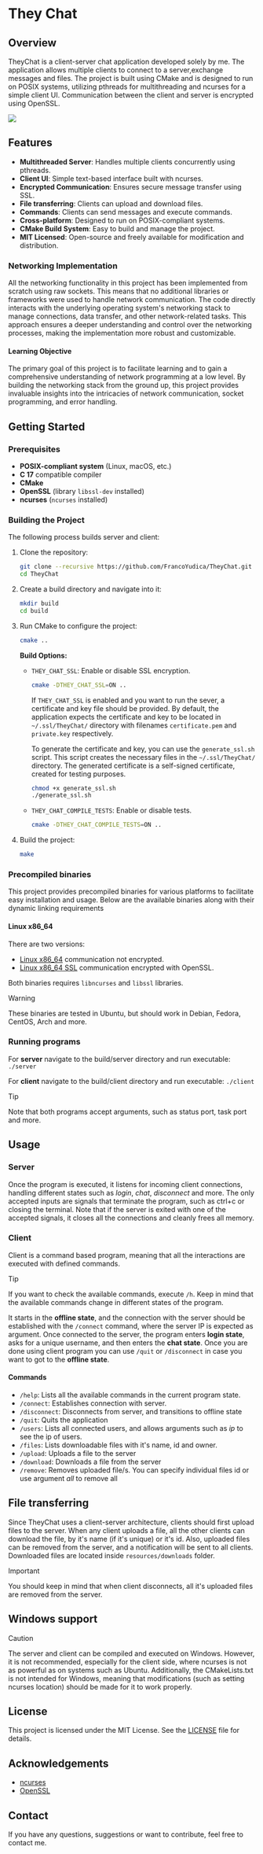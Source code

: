 # They Chat

## Overview

TheyChat is a client-server chat application developed solely by me. The application allows multiple clients to connect to a server,exchange messages and files. The project is built using CMake and is designed to run on POSIX systems, utilizing pthreads for multithreading and ncurses for a simple client UI. Communication between the client and server is encrypted using OpenSSL.

![ ](demo_screenshot_0.png)


## Features

- **Multithreaded Server**: Handles multiple clients concurrently using pthreads.
- **Client UI**: Simple text-based interface built with ncurses.
- **Encrypted Communication**: Ensures secure message transfer using SSL.
- **File transferring**: Clients can upload and download files.
- **Commands**: Clients can send messages and execute commands.
- **Cross-platform**: Designed to run on POSIX-compliant systems.
- **CMake Build System**: Easy to build and manage the project.
- **MIT Licensed**: Open-source and freely available for modification and distribution.

### Networking Implementation

All the networking functionality in this project has been implemented from scratch using raw sockets. This means that no additional libraries or frameworks were used to handle network communication. The code directly interacts with the underlying operating system's networking stack to manage connections, data transfer, and other network-related tasks. This approach ensures a deeper understanding and control over the networking processes, making the implementation more robust and customizable.

#### Learning Objective

The primary goal of this project is to facilitate learning and to gain a comprehensive understanding of network programming at a low level. By building the networking stack from the ground up, this project provides invaluable insights into the intricacies of network communication, socket programming, and error handling.

## Getting Started

### Prerequisites

- **POSIX-compliant system** (Linux, macOS, etc.)
- **C 17** compatible compiler
- **CMake**
- **OpenSSL** (library `libssl-dev` installed)
- **ncurses** (`ncurses` installed)

### Building the Project
The following process builds server and client:
1. Clone the repository:
    ```sh
    git clone --recursive https://github.com/FrancoYudica/TheyChat.git
    cd TheyChat
    ```

2. Create a build directory and navigate into it:
    ```sh
    mkdir build
    cd build
    ```

3. Run CMake to configure the project:
    ```sh
    cmake ..
    ```

    **Build Options:**
    - `THEY_CHAT_SSL`: Enable or disable SSL encryption.
      ```sh
      cmake -DTHEY_CHAT_SSL=ON ..
      ```         
        If `THEY_CHAT_SSL` is enabled and you want to run the sever, a certificate and key file should be provided. By default, the application expects the certificate and key to be located in `~/.ssl/TheyChat/` directory with filenames `certificate.pem` and `private.key` respectively.

        To generate the certificate and key, you can use the `generate_ssl.sh` script. This script creates the necessary files in the `~/.ssl/TheyChat/` directory. The generated certificate is a self-signed certificate, created for testing purposes.

        ```sh
        chmod +x generate_ssl.sh
        ./generate_ssl.sh
        ```
    - `THEY_CHAT_COMPILE_TESTS`: Enable or disable tests.
      ```sh
      cmake -DTHEY_CHAT_COMPILE_TESTS=ON ..
      ```

4. Build the project:
    ```sh
    make
    ```
   

### Precompiled binaries
This project provides precompiled binaries for various platforms to facilitate easy installation and usage. Below are the available binaries along with their dynamic linking requirements

#### Linux x86_64
There are two versions:
- [Linux x86_64](https://github.com/FrancoYudica/TheyChat/blob/main/releases/TheyChat_linux_x86_64.zip) communication not encrypted.
- [Linux x86_64 SSL](https://github.com/FrancoYudica/TheyChat/blob/main/releases/TheyChat_linux_x86_64_ssl.zip) communication encrypted with OpenSSL.

Both binaries requires `libncurses` and `libssl` libraries. 
> [!WARNING]
> These binaries are tested in Ubuntu, but should work in Debian, Fedora, CentOS, Arch and more.

### Running programs
For **server** navigate to the build/server directory and run executable: ```./server```

For **client** navigate to the build/client directory and run executable: ```./client```

> [!TIP]  
> Note that both programs accept arguments, such as status port, task port and more.

## Usage

### Server
Once the program is executed, it listens for incoming client connections, handling different states such as *login*, *chat*, *disconnect* and more.
The only accepted inputs are signals that terminate the program, such as ctrl+c or closing the terminal. Note that if the server is exited with one of the accepted signals, it closes all the connections and cleanly frees all memory.

### Client
Client is a command based program, meaning that all the interactions are executed with defined commands. 
> [!TIP]  
> If you want to check the available commands, execute `/h`. Keep in mind that the available commands change in different states of the program. 

It starts in the **offline state**, and the connection with the server should be established with the `/connect` command, where the server IP is expected as argument. Once connected to the server, the program enters **login state**, asks for a unique username, and then enters the **chat state**. Once you are done using client program you can use `/quit` or `/disconnect` in case you want to got to the **offline state**.

#### Commands
- ```/help```: Lists all the available commands in the current program state.
- ```/connect```: Establishes connection with server.
- ```/disconnect```: Disconnects from server, and transitions to offline state
- ```/quit```: Quits the application
- ```/users```: Lists all connected users, and allows arguments such as *ip* to see the ip of users.
- ```/files```: Lists downloadable files with it's name, id and owner.
- ```/upload```: Uploads a file to the server
- ```/download```: Downloads a file from the server
- ```/remove```: Removes uploaded file/s. You can specify individual files id or use argument *all* to remove all

## File transferring
Since TheyChat uses a client-server architecture, clients should first upload files to the server. When any client uploads a file, all the other clients can download the file, by it's name (if it's unique) or it's id.
Also, uploaded files can be removed from the server, and a notification will be sent to all clients.
Downloaded files are located inside ```resources/downloads``` folder.
> [!IMPORTANT]
> You should keep in mind that when client disconnects, all it's uploaded files are removed from the server.

## Windows support
> [!CAUTION]
> The server and client can be compiled and executed on Windows. However, it is not recommended, especially for the client side, where ncurses is not as powerful as on systems such as Ubuntu. Additionally, the CMakeLists.txt is not intended for Windows, meaning that modifications (such as setting ncurses location) should be made for it to work properly.


## License

This project is licensed under the MIT License. See the [LICENSE](LICENSE) file for details.

## Acknowledgements

- [ncurses](https://invisible-island.net/ncurses/)
- [OpenSSL](https://www.openssl.org/)

## Contact

If you have any questions, suggestions or want to contribute, feel free to contact me.
